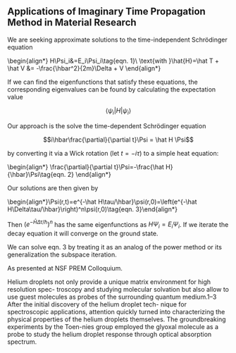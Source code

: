 ## Applications of Imaginary Time Propagation Method in Material Research


We are seeking approximate solutions to the time-independent Schr&ouml;dinger equation

\begin{align*}
H\Psi_i&=E_i\Psi_i\tag{eqn. 1}\\
\text{with }\hat{H}=\hat T + \hat V &= -\frac{\hbar^2}{2m}\Delta + V
\end{align*}

If we can find the eigenfunctions that satisfy these equations, the corresponding eigenvalues can be found by calculating the expectation value

$$\langle \psi_i \rvert H \rvert \psi_i \rangle$$

Our approach is the solve the time-dependent Schr&ouml;dinger equation 

$$i\hbar\frac{\partial}{\partial t}\Psi = \hat H \Psi$$

by converting it via a Wick rotation (let $t=-i\tau$) to a simple heat equation:

\begin{align*}
\frac{\partial}{\partial t}\Psi=-\frac{\hat H}{\hbar}\Psi\tag{eqn. 2}
\end{align*}

Our solutions are then given by 

\begin{align*}\Psi(r,t)=e^{-\hat H\tau/\hbar}\psi(r,0)=\left(e^{-\hat H\Delta\tau/\hbar}\right)^n\psi(r,0)\tag{eqn. 3}\end{align*}

Then $\left(e^{-\hat H\Delta\tau/\hbar}\right)^n$ has the same eigenfunctions as $H\Psi_i=E_i\Psi_i$. If we iterate the decay equation it will converge on the ground state. 

We can solve eqn. 3 by treating it as an analog of the power method or its generalization the subspace iteration. 

As presented at NSF PREM Colloquium.

Helium droplets not only provide a unique matrix environment for high resolution spec- troscopy and studying molecular solvation but also allow to use guest molecules as probes of the surrounding quantum medium.1–3 After the initial discovery of the helium droplet tech- nique for spectroscopic applications, attention quickly turned into characterizing the physical properties of the helium droplets themselves. The groundbreaking experiments by the Toen-nies group employed the glyoxal molecule as a probe to study the helium droplet response through optical absorption spectrum.